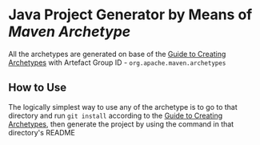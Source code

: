 # Java Project Generator by Means of *Maven Archetype*
All the archetypes are generated on base of the [Guide to Creating Archetypes](https://maven.apache.org/guides/mini/guide-creating-archetypes.html) with Artefact Group ID - `org.apache.maven.archetypes`

## How to Use
The logically simplest way to use any of the archetype is to go to that directory and run `git install` according to the [Guide to Creating Archetypes](https://maven.apache.org/guides/mini/guide-creating-archetypes.html), then generate the project by using the command in that directory's README
